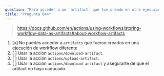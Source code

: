 ```yaml
---
question: "Para acceder a un `artifact` que fue creado en otra ejecución de workflow previamente activada, puedes:"
title: "Pregunta 044"
---
```



> https://docs.github.com/en/actions/using-workflows/storing-workflow-data-as-artifacts#about-workflow-artifacts
1. [x] No puedes acceder a `artifacts` que fueron creados en una ejecución de workflow diferente
1. [ ] Usar la acción `actions/download-artifact`.
1. [ ] Usar la acción `actions/upload-artifact`.
1. [ ] Usar la acción `actions/download-artifact` y asegurarte de que el artifact no haya caducado.
